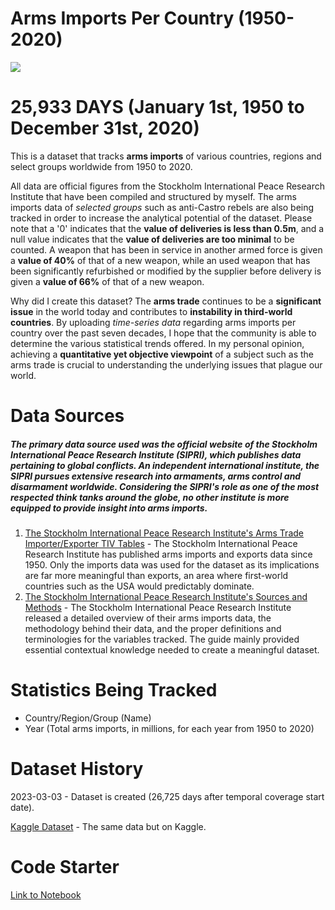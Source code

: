 # Arms Imports Per Country (1950-2020)

![](https://www.googleapis.com/download/storage/v1/b/kaggle-user-content/o/inbox%2F12064410%2F950e5066d0365c77abe8192aaaec8c72%2Fglobal%20arms%20imports%20flag.png?generation=1677862750498500&alt=media)

# 25,933 DAYS (January 1st, 1950 to December 31st, 2020)
This is a dataset that tracks **arms imports** of various countries, regions and select groups worldwide from 1950 to 2020. 

All data are official figures from the Stockholm International Peace Research Institute that have been compiled and structured by myself. The arms imports data of *selected groups* such as anti-Castro rebels are also being tracked in order to increase the analytical potential of the dataset. Please note that a '0' indicates that the **value of deliveries is less than 0.5m**, and a null value indicates that the **value of deliveries are too minimal** to be counted. A weapon that has been in service in another armed force is given a **value of 40%** of that of a new weapon, while an used weapon that has been significantly refurbished or modified by the supplier before delivery is given a **value of 66%** of that of a new weapon.

Why did I create this dataset? The **arms trade** continues to be a **significant issue** in the world today and contributes to **instability in third-world countries**. By uploading *time-series data* regarding arms imports per country over the past seven decades, I hope that the community is able to determine the various statistical trends offered. In my personal opinion, achieving a **quantitative yet objective viewpoint** of a subject such as the arms trade is crucial to understanding the underlying issues that plague our world.

# Data Sources
##### The primary data source used was the official website of the Stockholm International Peace Research Institute (SIPRI), which publishes data pertaining to global conflicts. An independent international institute, the SIPRI pursues extensive research into armaments, arms control and disarmament worldwide. Considering the SIPRI's role as one of the most respected think tanks around the globe, no other institute is more equipped to provide insight into arms imports.

1. [The Stockholm International Peace Research Institute's Arms Trade Importer/Exporter TIV Tables](https://www.bls.gov/web/laus.supp.toc.htm) - The Stockholm International Peace Research Institute has published arms imports and exports data since 1950. Only the imports data was used for the dataset as its implications are far more meaningful than exports, an area where first-world countries such as the USA would predictably dominate.
2. [The Stockholm International Peace Research Institute's Sources and Methods](https://www.sipri.org/databases/armstransfers/sources-and-methods) - The Stockholm International Peace Research Institute released a detailed overview of their arms imports data, the methodology behind their data, and the proper definitions and terminologies for the variables tracked. The guide mainly provided essential contextual knowledge needed to create a meaningful dataset.

# Statistics Being Tracked
- Country/Region/Group (Name)
- Year (Total arms imports, in millions, for each year from 1950 to 2020)

# Dataset History
2023-03-03 - Dataset is created (26,725 days after temporal coverage start date).

[Kaggle Dataset](https://www.kaggle.com/datasets/justin2028/arms-imports-per-country) - The same data but on Kaggle.

# Code Starter
[Link to Notebook]()

